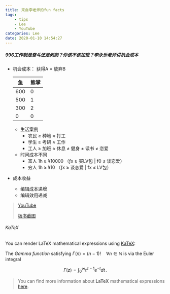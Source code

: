 ```yaml
---
title: 来自李老师的fun facts
tags:
    - tips
    - Lee
    - YouTube
categories: Lee
date: 2020-01-10 14:54:27
---
```


##### 996工作制是奋斗还是剥削？你该不该加班？李永乐老师讲机会成本

- 机会成本： 获得A = 放弃B

    | 鱼     |  熊掌  |
    |--------|   --- |
    | 600    |      0|
    | 500    |      1|
    | 300    |      2|
    | 0      |      0|

  - 生活案例
    - 农民 ≥ 种地 ≈ 打工
    - 学生 ≥ 考研 ≈ 工作
    - 工人 ≥ 加班 ≈ 休息 ≠ 健身 ≠ 读书 ≠ 恋爱
  - 时间成本不同
    - 富人 1h ≥ ¥10000 （ƒx ≥ 买LV包 | f0 ≤ 谈恋爱）
    - 穷人 1h ≥ ¥10 （ƒx ≥ 谈恋爱 | fx ≤ LV包）

- 成本收益
  - 编辑成本递增
  - 编辑效用递减

> [YouTube](https://www.youtube.com/watch?v=U4kpHYIuV6c&t=897s)
>
> [板书截图](http://q3velv3hp.bkt.gdipper.com/github/blog/img/996加班-机会成本-成本收益-边际效用@2x.png)

###### KaTeX

You can render LaTeX mathematical expressions using [KaTeX](https://khan.github.io/KaTeX/):

The *Gamma function* satisfying $\Gamma(n) = (n-1)!\quad\forall n\in\mathbb N$ is via the Euler integral

$$
\Gamma(z) = \int_0^\infty t^{z-1}e^{-t}dt\,.
$$

> You can find more information about **LaTeX** mathematical expressions [here](http://meta.math.stackexchange.com/questions/5020/mathjax-basic-tutorial-and-quick-reference).
